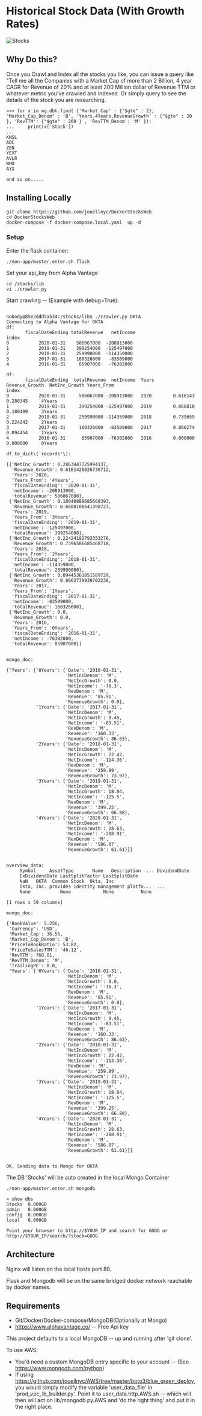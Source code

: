 
# Historical Stock Data (With Growth Rates) 
![Stocks](stock_peek.gif)

## Why Do this?
Once you Crawl and Index all the stocks you like, you can issue a  query like "Tell me all the Companies with a Market Cap of more than 2 Billion, 4 year CAGR for Revenue of 20% and at least 200 Million dollar of Revenue TTM or whatever metric you've crawled and indexed. Or simply query to see the details of the stock you are researching.

```
>>> for x in mg.dbh.find( {'Market_Cap' : {"$gte" : 2}, "Market_Cap_Denom" : 'B', 'Years.4Years.RevenueGrowth' : {"$gte" : 20 }, 'RevTTM': {"$gte" : 200 } , 'RevTTM_Denom': 'M' }):
...     print(x['Stock'])
...
KNSL
ADC
ZEN
YEXT
AVLR
WHD
AYX

and so on.....

```


## Installing Locally
```
git clone https://github.com/jouellnyc/DockerStocksWeb
cd DockerStocksWeb
docker-compose -f docker-compose.local.yaml  up -d
```

### Setup 

Enter the flask container:

```
./non-app/master.enter.sh flask
```

Set your  api_key from Alpha Vantage
```
cd /stocks/lib
vi ./crawler.py
```

Start crawling -- (Example with debug=True):
```

nobody@85e2ddd5a534:/stocks/lib$ ./crawler.py OKTA
Connecting to Alpha Vantage for OKTA
df:
       fiscalDateEnding totalRevenue   netIncome
index
0           2020-01-31    586067000  -208913000
1           2019-01-31    399254000  -125497000
2           2018-01-31    259990000  -114359000
3           2017-01-31    160326000   -83509000
4           2016-01-31     85907000   -76302000

df:
       fiscalDateEnding  totalRevenue  netIncome  Years  Revenue_Growth  NetInc_Growth Years_From
index
0           2020-01-31     586067000 -208913000   2020        0.616143       0.286345     4Years
1           2019-01-31     399254000 -125497000   2019        0.668810       0.180409     3Years
2           2018-01-31     259990000 -114359000   2018        0.739659       0.224242     2Years
3           2017-01-31     160326000  -83509000   2017        0.866274       0.094454     1Years
4           2016-01-31      85907000  -76302000   2016        0.000000       0.000000     0Years

df.to_dict\('records'\):

[{'NetInc_Growth': 0.2863447725994137,
  'Revenue_Growth': 0.6161426026736712,
  'Years': 2020,
  'Years_From': '4Years',
  'fiscalDateEnding': '2020-01-31',
  'netIncome': -208913000,
  'totalRevenue': 586067000},
 {'NetInc_Growth': 0.18040889685668393,
  'Revenue_Growth': 0.6688100541398727,
  'Years': 2019,
  'Years_From': '3Years',
  'fiscalDateEnding': '2019-01-31',
  'netIncome': -125497000,
  'totalRevenue': 399254000},
 {'NetInc_Growth': 0.22424182793353276,
  'Revenue_Growth': 0.7396586685468718,
  'Years': 2018,
  'Years_From': '2Years',
  'fiscalDateEnding': '2018-01-31',
  'netIncome': -114359000,
  'totalRevenue': 259990000},
 {'NetInc_Growth': 0.09445361851589729,
  'Revenue_Growth': 0.8662739939702238,
  'Years': 2017,
  'Years_From': '1Years',
  'fiscalDateEnding': '2017-01-31',
  'netIncome': -83509000,
  'totalRevenue': 160326000},
 {'NetInc_Growth': 0.0,
  'Revenue_Growth': 0.0,
  'Years': 2016,
  'Years_From': '0Years',
  'fiscalDateEnding': '2016-01-31',
  'netIncome': -76302000,
  'totalRevenue': 85907000}]


mongo_doc:

{'Years': {'0Years': {'Date': '2016-01-31',
                      'NetIncDenom': 'M',
                      'NetIncGrowth': 0.0,
                      'NetIncome': '-76.3',
                      'RevDenom': 'M',
                      'Revenue': '85.91',
                      'RevenueGrowth': 0.0},
           '1Years': {'Date': '2017-01-31',
                      'NetIncDenom': 'M',
                      'NetIncGrowth': 9.45,
                      'NetIncome': '-83.51',
                      'RevDenom': 'M',
                      'Revenue': '160.33',
                      'RevenueGrowth': 86.63},
           '2Years': {'Date': '2018-01-31',
                      'NetIncDenom': 'M',
                      'NetIncGrowth': 22.42,
                      'NetIncome': '-114.36',
                      'RevDenom': 'M',
                      'Revenue': '259.99',
                      'RevenueGrowth': 73.97},
           '3Years': {'Date': '2019-01-31',
                      'NetIncDenom': 'M',
                      'NetIncGrowth': 18.04,
                      'NetIncome': '-125.5',
                      'RevDenom': 'M',
                      'Revenue': '399.25',
                      'RevenueGrowth': 66.88},
           '4Years': {'Date': '2020-01-31',
                      'NetIncDenom': 'M',
                      'NetIncGrowth': 28.63,
                      'NetIncome': '-208.91',
                      'RevDenom': 'M',
                      'Revenue': '586.07',
                      'RevenueGrowth': 61.61}}}


overview_data:
     Symbol     AssetType       Name   Description  ... DividendDate 
     ExDividendDate LastSplitFactor LastSplitDate
     NaN   OKTA  Common Stock  Okta, Inc  
     Okta, Inc. provides identity management platfo...  ...         
     None           None            None          None

[1 rows x 59 columns]

mongo_doc:

{'BookValue': 5.256,
 'Currency': 'USD',
 'Market_Cap': 36.56,
 'Market_Cap_Denom': 'B',
 'PriceToBookRatio': 53.82,
 'PriceToSalesTTM': '46.12',
 'RevTTM': 768.01,
 'RevTTM_Denom': 'M',
 'TrailingPE': 0.0,
 'Years': {'0Years': {'Date': '2016-01-31',
                      'NetIncDenom': 'M',
                      'NetIncGrowth': 0.0,
                      'NetIncome': '-76.3',
                      'RevDenom': 'M',
                      'Revenue': '85.91',
                      'RevenueGrowth': 0.0},
           '1Years': {'Date': '2017-01-31',
                      'NetIncDenom': 'M',
                      'NetIncGrowth': 9.45,
                      'NetIncome': '-83.51',
                      'RevDenom': 'M',
                      'Revenue': '160.33',
                      'RevenueGrowth': 86.63},
           '2Years': {'Date': '2018-01-31',
                      'NetIncDenom': 'M',
                      'NetIncGrowth': 22.42,
                      'NetIncome': '-114.36',
                      'RevDenom': 'M',
                      'Revenue': '259.99',
                      'RevenueGrowth': 73.97},
           '3Years': {'Date': '2019-01-31',
                      'NetIncDenom': 'M',
                      'NetIncGrowth': 18.04,
                      'NetIncome': '-125.5',
                      'RevDenom': 'M',
                      'Revenue': '399.25',
                      'RevenueGrowth': 66.88},
           '4Years': {'Date': '2020-01-31',
                      'NetIncDenom': 'M',
                      'NetIncGrowth': 28.63,
                      'NetIncome': '-208.91',
                      'RevDenom': 'M',
                      'Revenue': '586.07',
                      'RevenueGrowth': 61.61}}}


OK, Sending data to Mongo for OKTA

```


The DB 'Stocks' will be auto created in the local Mongo Container
```
./non-app/master.enter.sh mongodb 

> show dbs
Stocks  0.000GB
admin   0.000GB
config  0.000GB
local   0.000GB

Point your browser to http://$YOUR_IP and search for GOOG or 
http://$YOUR_IP/search/?stock=GOOG

```

## Architecture
Nginx will listen on the local hosts port 80.

Flask and Mongodb will be on the same bridged docker network reachable by docker names.

## Requirements
- Git/Docker/Docker-compose/MongoDB(Optionally at Mongo)
- https://www.alphavantage.co/ -- Free Api key


This project defaults to a local MongoDB -- up and running after 'git clone'.

To use AWS:
- You'd need a custom MongoDB entry specific to your account  -- (See https://www.mongodb.com/python) 
- If using https://github.com/jouellnyc/AWS/tree/master/boto3/blue_green_deploy, you would simply modify the variable 'user_data_file' in 'prod_vpc_lb_builder.py'. Point it to  user_data.http.AWS.sh -- which will then will act on lib/mongodb.py.AWS and 'do the right thing' and put it in the right place.

